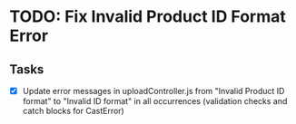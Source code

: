 # TODO: Fix Invalid Product ID Format Error

## Tasks
- [x] Update error messages in uploadController.js from "Invalid Product ID format" to "Invalid ID format" in all occurrences (validation checks and catch blocks for CastError)
